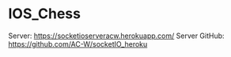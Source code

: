 # IOS_Chess
Server: https://socketioserveracw.herokuapp.com/
Server GitHub: https://github.com/AC-W/socketIO_heroku
